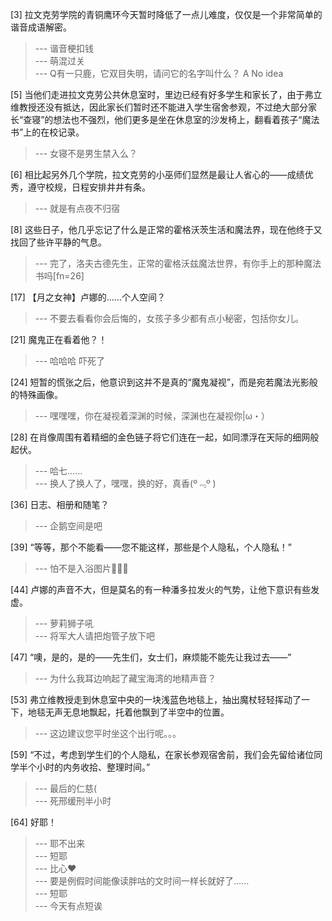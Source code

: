 
[3] 拉文克劳学院的青铜鹰环今天暂时降低了一点儿难度，仅仅是一个非常简单的谐音成语解密。
>--- 谐音梗扣钱<br>
>--- 萌混过关<br>
>--- Q有一只鹿，它双目失明，请问它的名字叫什么？
A No idea<br>

[5] 当他们走进拉文克劳公共休息室时，里边已经有好多学生和家长了，由于弗立维教授还没有抵达，因此家长们暂时还不能进入学生宿舍参观，不过绝大部分家长“查寝”的想法也不强烈，他们更多是坐在休息室的沙发椅上，翻看着孩子“魔法书”上的在校记录。
>--- 女寝不是男生禁入么？<br>

[6] 相比起另外几个学院，拉文克劳的小巫师们显然是最让人省心的——成绩优秀，遵守校规，日程安排井井有条。
>--- 就是有点夜不归宿<br>

[8] 这些日子，他几乎忘记了什么是正常的霍格沃茨生活和魔法界，现在他终于又找回了些许平静的气息。
>--- 完了，洛夫古德先生，正常的霍格沃兹魔法世界，有你手上的那种魔法书吗[fn=26]<br>

[17] 【月之女神】卢娜的……个人空间？
>--- 不要去看看你会后悔的，女孩子多少都有点小秘密，包括你女儿。<br>

[21] 魔鬼正在看着他？！
>--- 哈哈哈 吓死了<br>

[24] 短暂的慌张之后，他意识到这并不是真的“魔鬼凝视”，而是宛若魔法光影般的特殊画像。
>--- 嘿嘿嘿，你在凝视着深渊的时候，深渊也在凝视你|ω・）<br>

[28] 在肖像周围有着精细的金色链子将它们连在一起，如同漂浮在天际的细网般起伏。
>--- 哈七……<br>
>--- 换人了换人了，嘿嘿，换的好，真香(º﹃º )<br>

[36] 日志、相册和随笔？
>--- 企鹅空间是吧<br>

[39] “等等，那个不能看——您不能这样，那些是个人隐私，个人隐私！”
>--- 怕不是入浴图片🥵🥵🥵<br>

[44] 卢娜的声音不大，但是莫名的有一种潘多拉发火的气势，让他下意识有些发虚。
>--- 萝莉狮子吼<br>
>--- 将军大人请把炮管子放下吧<br>

[47] “噢，是的，是的——先生们，女士们，麻烦能不能先让我过去——”
>--- 为什么我耳边响起了藏宝海湾的地精声音？<br>

[53] 弗立维教授走到休息室中央的一块浅蓝色地毯上，抽出魔杖轻轻挥动了一下，地毯无声无息地飘起，托着他飘到了半空中的位置。
>--- 这边建议您平时坐这个出行呢。。。<br>

[59] “不过，考虑到学生们的个人隐私，在家长参观宿舍前，我们会先留给诸位同学半个小时的内务收拾、整理时间。”
>--- 最后的仁慈(<br>
>--- 死邢缓刑半小时<br>

[64] 好耶！
>--- 耶不出来<br>
>--- 短耶<br>
>--- 比心❤<br>
>--- 要是例假时间能像读胖咕的文时间一样长就好了……<br>
>--- 短耶<br>
>--- 今天有点短诶<br>
